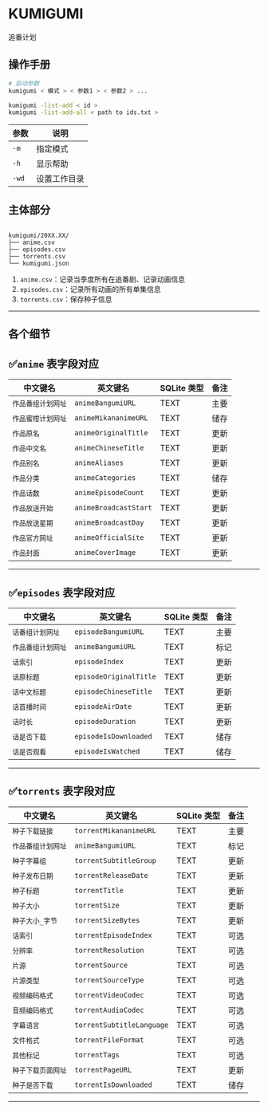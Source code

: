 # KUMIGUMI

追番计划

## 操作手册

<!-- | 功能               | 参数              | 备注 |
| ------------------ | ----------------- | ---- |
| 显示帮助文档       | `-h`              |      |
| 构建配置文件       | `-bc`             |      |
| 更新配置文件       | `-uc`             |      |
| 更新动画信息       | `-ua`             |      |
| 更新种子信息       | `-ut`             |      |
| 更新动画和种子信息 | `-u`              |      |
| 批量下载种子       | `-dt`             |      |
| 设置工作目录       | `--wd <工作目录>` |      | -->

```bash
# 启动参数
kumigumi < 模式 > < 参数1 > < 参数2 > ...

kumigumi -list-add < id >
kumigumi -list-add-all < path to ids.txt >

```

| 参数  | 说明         |
| ----- | ------------ |
| `-m`  | 指定模式     |
| `-h`  | 显示帮助     |
| `-wd` | 设置工作目录 |

## 主体部分

```

kumigumi/20XX.XX/
├── anime.csv
├── episodes.csv
├── torrents.csv
└── kumigumi.json

```

1. `anime.csv`：记录当季度所有在追番剧、记录动画信息
2. `episodes.csv`：记录所有动画的所有单集信息
3. `torrents.csv`：保存种子信息

---

## 各个细节

## ✅`anime` 表字段对应

| 中文键名           | 英文键名              | SQLite 类型 | 备注 |
| ------------------ | --------------------- | ----------- | ---- |
| `作品番组计划网址` | `animeBangumiURL`     | TEXT        | 主要 |
| `作品蜜柑计划网址` | `animeMikananimeURL`  | TEXT        | 储存 |
| `作品原名`         | `animeOriginalTitle`  | TEXT        | 更新 |
| `作品中文名`       | `animeChineseTitle`   | TEXT        | 更新 |
| `作品别名`         | `animeAliases`        | TEXT        | 更新 |
| `作品分类`         | `animeCategories`     | TEXT        | 储存 |
| `作品话数`         | `animeEpisodeCount`   | TEXT        | 更新 |
| `作品放送开始`     | `animeBroadcastStart` | TEXT        | 更新 |
| `作品放送星期`     | `animeBroadcastDay`   | TEXT        | 更新 |
| `作品官方网址`     | `animeOfficialSite`   | TEXT        | 更新 |
| `作品封面`         | `animeCoverImage`     | TEXT        | 更新 |

---

## ✅`episodes` 表字段对应

| 中文键名           | 英文键名               | SQLite 类型 | 备注 |
| ------------------ | ---------------------- | ----------- | ---- |
| `话番组计划网址`   | `episodeBangumiURL`    | TEXT        | 主要 |
| `作品番组计划网址` | `animeBangumiURL`      | TEXT        | 标记 |
| `话索引`           | `episodeIndex`         | TEXT        | 更新 |
| `话原标题`         | `episodeOriginalTitle` | TEXT        | 更新 |
| `话中文标题`       | `episodeChineseTitle`  | TEXT        | 更新 |
| `话首播时间`       | `episodeAirDate`       | TEXT        | 更新 |
| `话时长`           | `episodeDuration`      | TEXT        | 更新 |
| `话是否下载`       | `episodeIsDownloaded`  | TEXT        | 储存 |
| `话是否观看`       | `episodeIsWatched`     | TEXT        | 储存 |

---

## ✅`torrents` 表字段对应

| 中文键名           | 英文键名                  | SQLite 类型 | 备注 |
| ------------------ | ------------------------- | ----------- | ---- |
| `种子下载链接`     | `torrentMikananimeURL`    | TEXT        | 主要 |
| `作品番组计划网址` | `animeBangumiURL`         | TEXT        | 标记 |
| `种子字幕组`       | `torrentSubtitleGroup`    | TEXT        | 更新 |
| `种子发布日期`     | `torrentReleaseDate`      | TEXT        | 更新 |
| `种子标题`         | `torrentTitle`            | TEXT        | 更新 |
| `种子大小`         | `torrentSize`             | TEXT        | 更新 |
| `种子大小_字节`    | `torrentSizeBytes`        | TEXT        | 更新 |
| `话索引`           | `torrentEpisodeIndex`     | TEXT        | 可选 |
| `分辨率`           | `torrentResolution`       | TEXT        | 可选 |
| `片源`             | `torrentSource`           | TEXT        | 可选 |
| `片源类型`         | `torrentSourceType`       | TEXT        | 可选 |
| `视频编码格式`     | `torrentVideoCodec`       | TEXT        | 可选 |
| `音频编码格式`     | `torrentAudioCodec`       | TEXT        | 可选 |
| `字幕语言`         | `torrentSubtitleLanguage` | TEXT        | 可选 |
| `文件格式`         | `torrentFileFormat`       | TEXT        | 可选 |
| `其他标记`         | `torrentTags`             | TEXT        | 可选 |
| `种子下载页面网址` | `torrentPageURL`          | TEXT        | 更新 |
| `种子是否下载`     | `torrentIsDownloaded`     | TEXT        | 储存 |

---

```

```

